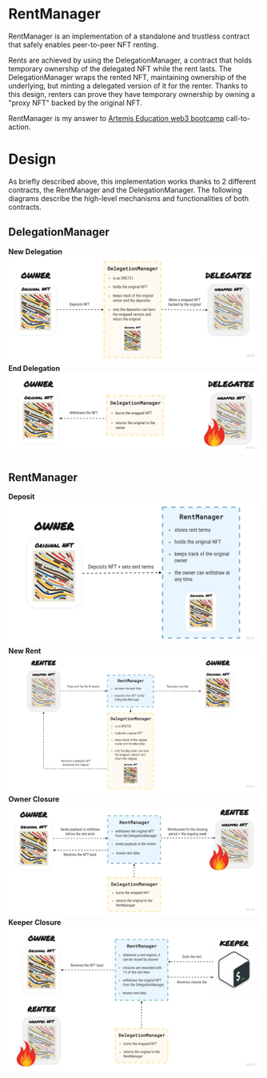 # RentManager
 
RentManager is an implementation of a standalone and trustless contract that safely enables peer-to-peer NFT renting.

Rents are achieved by using the DelegationManager, a contract that holds temporary ownership of the delegated NFT while the rent lasts.
The DelegationManager wraps the rented NFT, maintaining ownership of the underlying, but minting a delegated version of it for the renter. Thanks to this design, renters can prove they have temporary ownership by owning a "proxy NFT" backed by the original NFT.

RentManager is my answer to [Artemis Education web3 bootcamp](https://artemis.education/) call-to-action.

# Design

As briefly described above, this implementation works thanks to 2 different contracts, the RentManager and the DelegationManager. The following diagrams describe the high-level mechanisms and functionalities of both contracts.

## DelegationManager

**New Delegation**
![DelegationManager - New Delegation](new-delegation.jpg?raw=true "DelegationManager - New Delegation")
**End Delegation**
![DelegationManager - End Delegation](end-delegation.jpg?raw=true "DelegationManager - End Delegation")

## RentManager

**Deposit**
![RentManager - Deposit](deposit.jpg?raw=true "RentManager - Deposit")
**New Rent**
![RentManager - New Rent](new-rent.jpg?raw=true "RentManager - New Rent")
**Owner Closure**
![RentManager - Owner Closure](owner-closure.jpg?raw=true "RentManager - Owner Closure")
**Keeper Closure**
![RentManager - Keeper Closure](keeper-closure.jpg?raw=true "RentManager - Keeper Closure")
